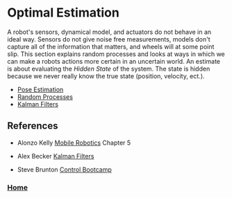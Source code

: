 # Optimal Estimation
A robot's sensors, dynamical model, and actuators do not behave in an ideal way. Sensors do not give noise free measurements, models don't capture all of the information that matters, and wheels will at some point slip.  This section explains random processes and looks at ways in which we can make a robots actions more certain in an uncertain world.  An estimate is about evaluating the *Hidden State* of the system. The state is hidden because we never really know the true state (position, velocity, ect.).

- [Pose Estimation](poseEstimation)
- [Random Processes](ramdomProcesses)
- [Kalman Filters](kalmanFilters)

## References
- Alonzo Kelly [Mobile Robotics](https://www.cambridge.org/core/books/mobile-robotics/5BF238489F9BC337C0736432C87B3091) Chapter 5

- Alex Becker [Kalman Filters](https://www.kalmanfilter.net/default.aspx)

- Steve Brunton [Control Bootcamp](https://www.youtube.com/playlist?list=PLMrJAkhIeNNR20Mz-VpzgfQs5zrYi085m)

<h3><span style="float:left">
<a href="../../index">Home</a></span>
